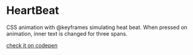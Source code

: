 # HeartBeat
CSS animation with @keyframes simulating heat beat. When pressed on animation, inner text is changed for three spans.

[check it on codepen](https://codepen.io/iFun_Studios/pen/vbjVNK)
